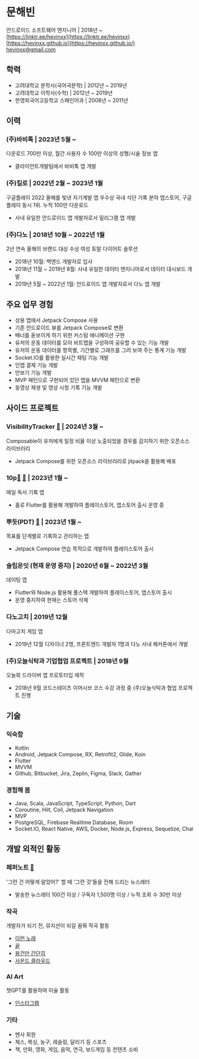 # 문해빈

안드로이드 소프트웨어 엔지니어 | 2018년 ~  
[https://linktr.ee/hevinxx](https://linktr.ee/hevinxx)  
[https://hevinxx.github.io](https://hevinxx.github.io/)  
[hevinxx@gmail.com](mailto:hevinxx@gmail.com)

## 학력

- 고려대학교 문학사(국어국문학) | 2012년 ~ 2019년
- 고려대학교 이학사(수학) | 2012년 ~ 2019년
- 한영외국어고등학교 스페인어과 | 2008년 ~ 2011년

## 이력

### (주)바비톡 | 2023년 5월 ~

다운로드 700만 이상, 월간 사용자 수 100만 이상의 성형/시술 정보 앱
- 클라이언트개발팀에서 바비톡 앱 개발

### (주)킬로 | 2022년 2월 ~ 2023년 1월

구글플레이 2022 올해를 빛낸 자기계발 앱 우수상
국내 식단 기록 분야 앱스토어, 구글플레이 동시 1위. 누적 100만 다운로드
- 사내 유일한 안드로이드 앱 개발자로서 밀리그램 앱 개발

### (주)다노 | 2018년 10월 ~ 2022년 1월

2년 연속 올해의 브랜드 대상 수상 여성 토탈 다이어트 솔루션
- 2018년 10월: 백엔드 개발자로 입사
- 2018년 11월 ~ 2019년 8월: 사내 유일한 데이터 엔지니어로서 데이터 대시보드 개발
- 2019년 5월 ~ 2022년 1월: 안드로이드 앱 개발자로서 다노 앱 개발

## 주요 업무 경험

- 상용 앱에서 Jetpack Compose 사용
- 기존 안드로이드 뷰를 Jetpack Compose로 변환
- 배너를 돋보이게 하기 위한 커스텀 애니메이션 구현
- 유저의 운동 데이터를 모아 비트맵을 구성하여 공유할 수 있는 기능 개발
- 유저의 운동 데이터를 항목별, 기간별로 그래프를 그려 보여 주는 통계 기능 개발
- Socket.IO를 활용한 실시간 채팅 기능 개발
- 인앱 결제 기능 개발
- 만보기 기능 개발
- MVP 패턴으로 구현되어 있던 앱을 MVVM 패턴으로 변환
- 동영상 재생 및 영상 시청 기록 기능 개발

## 사이드 프로젝트

### VisibilityTracker [🔗](https://github.com/hevinxx/visibility-tracker) | 2024년 3월 ~

Composable이 유저에게 일정 비율 이상 노출되었을 경우를 감지하기 위한 오픈소스 라이브러리
- Jetpack Compose를 위한 오픈소스 라이브러리로 jitpack을 활용해 배포

### 10p[🔗](https://play.google.com/store/apps/details?id=io.hevinxx.one_o_p) [🔗](https://apps.apple.com/kr/app/10p/id1671311718) | 2023년 1월 ~

매일 독서 기록 앱
- 홀로 Flutter를 활용해 개발하여 플레이스토어, 앱스토어 출시 운영 중

### 뿌듯(PDT) [🔗](https://play.google.com/store/apps/details?id=io.hevinxx.pdt) | 2023년 1월 ~

목표를 단계별로 기록하고 관리하는 앱
- Jetpack Compose 연습 목적으로 개발하여 플레이스토어 출시

### 슬립온잇 (현재 운영 중지) | 2020년 6월 ~ 2022년 3월

데이팅 앱
- Flutter와 Node.js 활용해 풀스택 개발하여 플레이스토어, 앱스토어 출시
- 운영 중지하여 현재는 스토어 삭제

### 다노고치 | 2019년 12월

다마고치 게임 앱
- 2019년 12월 디자이너 2명, 프론트엔드 개발자 1명과 다노 사내 해커톤에서 개발

### (주)오늘식탁과 기업협업 프로젝트 | 2018년 9월

오늘회 드라이버 앱 프로토타입 제작
- 2018년 9월 코드스테이츠 이머시브 코스 수강 과정 중 (주)오늘식탁과 협업 프로젝트 진행

## 기술

### 익숙함

- Kotlin
- Android, Jetpack Compose, RX, Retrofit2, Glide, Koin
- Flutter
- MVVM
- Github, Bitbucket, Jira, Zeplin, Figma, Slack, Gather

### 경험해 봄

- Java, Scala, JavaScript, TypeScript, Python, Dart
- Coroutine, Hilt, Coil, Jetpack Navigation
- MVP
- PostgreSQL, Firebase Realitme Database, Room
- Socket.IO, React Native, AWS, Docker, Node.js, Express, Sequelize, Chai

## 개발 외적인 활동

### 페퍼노트 [🔗](https://maily.so/pepper.note)

'그런 건 어떻게 알았어?' 할 때 '그런 것'들을 전해 드리는 뉴스레터
- 발송한 뉴스레터 100건 이상 / 구독자 1,500명 이상 / 누적 조회 수 30만 이상

### 작곡

개발자가 되기 전, 뮤지션이 되길 꿈꿔 작곡 활동
- [이런 노래](https://www.melon.com/album/music.htm?albumId=2703325)
- [끝](https://www.melon.com/album/detail.htm?albumId=10046097)
- [용건만 간단히](https://www.melon.com/album/detail.htm?albumId=10163139)
- [사운드 클라우드](https://soundcloud.com/hevinxx)

### AI Art

챗GPT를 활용하여 미술 활동
- [인스타그램](https://www.instagram.com/hevin_aug7)

### 기타

- 멘사 회원
- 체스, 복싱, 농구, 레슬링, 달리기 등 스포츠
- 책, 만화, 영화, 게임, 음악, 연극, 보드게임 등 컨텐츠 소비
